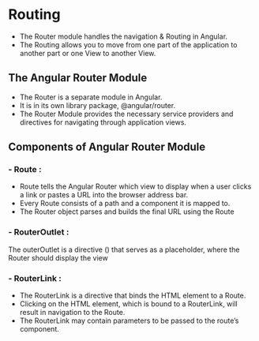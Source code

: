 # Routing 
- The Router module handles the navigation & Routing in Angular. 
- The Routing allows you to move from one part of the application to another part or one View to another View.  

## The Angular Router Module
- The Router is a separate module in Angular.
- It is in its own library package, @angular/router. 
- The Router Module provides the necessary service providers and directives for navigating through application views.

## Components of Angular Router Module
### - Route :
- Route tells the Angular Router which view to display when a user clicks a link or pastes a URL into the browser address bar. 
- Every Route consists of a path and a component it is mapped to. 
- The Router object parses and builds the final URL using the Route

### - RouterOutlet :
The outerOutlet is a directive (<router-outlet>) that serves as a placeholder, where the Router should display the view
  
### - RouterLink :
- The RouterLink is a directive that binds the HTML element to a Route. 
- Clicking on the HTML element, which is bound to a RouterLink, will result in navigation to the Route. 
- The RouterLink may contain parameters to be passed to the route’s component.

